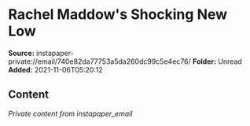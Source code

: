 # Rachel Maddow's Shocking New Low

**Source:** instapaper-private://email/740e82da77753a5da260dc99c5e4ec76/
**Folder:** Unread
**Added:** 2021-11-06T05:20:12




## Content
*Private content from instapaper_email*
